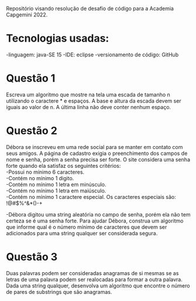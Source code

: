 Repositório visando resolução de desafio de código para a Academia Capgemini 2022.

# Tecnologias usadas:
-linguagem: java-SE 15
-IDE: eclipse
-versionamento de código: GitHub 

# Questão 1
Escreva um algoritmo que mostre na tela uma escada de tamanho n utilizando o caractere * e espaços. A base e altura da escada devem ser iguais ao valor de n. A última linha não deve conter nenhum espaço.

# Questão 2
Débora se inscreveu em uma rede social para se manter em contato com seus amigos. A página de cadastro exigia o preenchimento dos campos de nome e senha, porém a senha precisa ser forte. O site considera uma senha forte quando ela satisfaz os seguintes critérios:</br>
-Possui no mínimo 6 caracteres.</br>
-Contém no mínimo 1 digito.</br>
-Contém no mínimo 1 letra em minúsculo.</br>
-Contém no mínimo 1 letra em maiúsculo.</br>
-Contém no mínimo 1 caractere especial. Os caracteres especiais são: !@#$%^&*()-+</br>

-Débora digitou uma string aleatória no campo de senha, porém ela não tem certeza se é uma senha forte. Para ajudar Débora, construa um algoritmo que informe qual é o número mínimo de caracteres que devem ser adicionados para uma string qualquer ser considerada segura.

# Questão 3
Duas palavras podem ser consideradas anagramas de si mesmas se as letras de uma palavra podem ser realocadas para formar a outra palavra. Dada uma string qualquer, desenvolva um algoritmo que encontre o número de pares de substrings que são anagramas.

